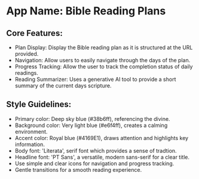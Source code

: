 # **App Name**: Bible Reading Plans

## Core Features:

- Plan Display: Display the Bible reading plan as it is structured at the URL provided.
- Navigation: Allow users to easily navigate through the days of the plan.
- Progress Tracking: Allow the user to track the completion status of daily readings.
- Reading Summarizer: Uses a generative AI tool to provide a short summary of the current days scripture.

## Style Guidelines:

- Primary color: Deep sky blue (#38b6ff), referencing the divine.
- Background color: Very light blue (#e6f4ff), creates a calming environment.
- Accent color: Royal blue (#4169E1), draws attention and highlights key information.
- Body font: 'Literata', serif font which provides a sense of tradtion.
- Headline font: 'PT Sans', a versatile, modern sans-serif for a clear title.
- Use simple and clear icons for navigation and progress tracking.
- Gentle transitions for a smooth reading experience.